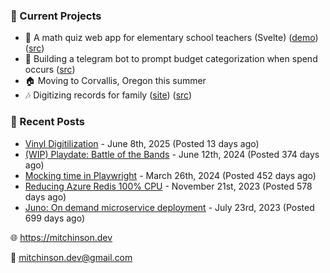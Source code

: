 ### 📌 Current Projects
- 📝 A math quiz web app for elementary school teachers (Svelte) ([demo](https://quiz-staging.mitchinson.dev/)) ([src](https://github.com/bmitchinson/budget-entry))
- 💸 Building a telegram bot to prompt budget categorization when spend occurs ([src](https://github.com/bmitchinson/sms-accountant))
- 🏠 Moving to Corvallis, Oregon this summer
- 🎶 Digitizing records for family ([site](https://vinyl.mitchinson.dev/ed-collection)) ([src](https://github.com/bmitchinson/vinyl-digitization))

### 📝 Recent Posts

- [Vinyl Digitilization](https://blog.mitchinson.dev/vinyl) - June 8th, 2025 (Posted 13 days ago)
- [(WIP) Playdate: Battle of the Bands](https://blog.mitchinson.dev/playdate-dev-one) - June 12th, 2024 (Posted 374 days ago)
- [Mocking time in Playwright](https://blog.mitchinson.dev/playwright-mock-time) - March 26th, 2024 (Posted 452 days ago)
- [Reducing Azure Redis 100% CPU](https://blog.mitchinson.dev/redis-cpu) - November 21st, 2023 (Posted 578 days ago)
- [Juno: On demand microservice deployment](https://blog.mitchinson.dev/juno) - July 23rd, 2023 (Posted 699 days ago)

🌐 https://mitchinson.dev

💌 mitchinson.dev@gmail.com